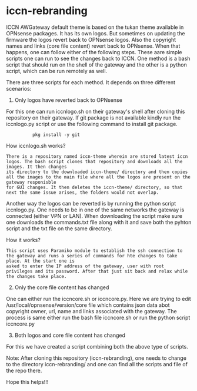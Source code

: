 # iccn-rebranding

ICCN AWGateway default theme is based on the tukan theme available in OPNsense packages. It has its own logos.
But sometimes on updating the firmware the logos revert back to OPNsense logos. Also the copyright names and links (core file content) revert back to OPNsense.
When that happens, one can follow either of the following steps. These aare simple scripts one can run to see the changes back to ICCN.
One method is a bash script that should run on the shell of the gateway and the other is a python script, which can be run remotely as well.

There are three scripts for each method. It depends on three different scenarios:

1. Only logos have reverted back to OPNsense

  For this one can run iccnlogo.sh on their gateway's shell after cloning this repository on their gateway. If git package is not available kindly run the iccnlogo.py
  script or use the following command to install git package.
  
              pkg install -y git
              
  How iccnlogo.sh works?
  
    There is a repository named iccn-theme wherein are stored latest iccn logos. The bash script clones that repository and downloads all the images. It then changes
    its directory to the downloaded iccn-theme/ directory and then copies all the images to the main file where all the logos are present on the gateway responisble
    for GUI changes. It then deletes the iccn-theme/ directory, so that next the same issue arises, the folders would not overlap.


  Another way the logos can be reverted is by running the python script iccnlogo.py. One needs to be in one of the same networks the gateway is connected (either VPN
  or LAN). When downloading the script make sure one downloads the commands.txt file along with it and save both the pyhton script and the txt file on the same
  directory.
  
  How it works?
  
    This script uses Paramiko module to establish the ssh connection to the gateway and runs a series of commands for hte changes to take place. At the start one is 
    asked to enter the IP address of the gateway, user with root privileges and its password. After that just sit back and relax while the changes take place.
    
2. Only the core file content has changed

  One can either run the iccncore.sh or iccncore.py. Here we are trying to edit /usr/local/opnsense/version/core file which contains json data abot copyright owner,
  url, name and links associated with the gateway. The process is same either run the bash file iccncore.sh or run the python script iccncore.py
 
3. Both logos and core file content has changed

  For this we have created a script combining both the above type of scripts.
  
Note: After cloning this repository (iccn-rebranding), one needs to change to the directory iccn-rebranding/ and one can find all the scripts and file of the repo 
there. 

Hope this helps!!!
